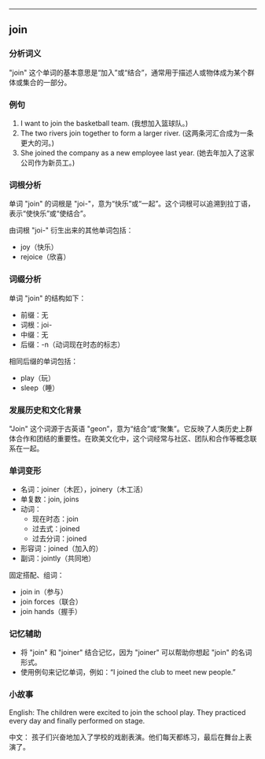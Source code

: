 
---------------
## join
### 分析词义
"join" 这个单词的基本意思是“加入”或“结合”，通常用于描述人或物体成为某个群体或集合的一部分。

### 例句
1. I want to join the basketball team. (我想加入篮球队。)
2. The two rivers join together to form a larger river. (这两条河汇合成为一条更大的河。)
3. She joined the company as a new employee last year. (她去年加入了这家公司作为新员工。)

### 词根分析
单词 "join" 的词根是 "joi-"，意为“快乐”或“一起”。这个词根可以追溯到拉丁语，表示“使快乐”或“使结合”。

由词根 "joi-" 衍生出来的其他单词包括：
- joy（快乐）
- rejoice（欣喜）

### 词缀分析
单词 "join" 的结构如下：
- 前缀：无
- 词根：joi-
- 中缀：无
- 后缀：-n（动词现在时态的标志）

相同后缀的单词包括：
- play（玩）
- sleep（睡）

### 发展历史和文化背景
"Join" 这个词源于古英语 "geon”，意为“结合”或“聚集”。它反映了人类历史上群体合作和团结的重要性。在欧美文化中，这个词经常与社区、团队和合作等概念联系在一起。

### 单词变形
- 名词：joiner（木匠），joinery（木工活）
- 单复数：join, joins
- 动词：
  - 现在时态：join
  - 过去式：joined
  - 过去分词：joined
- 形容词：joined（加入的）
- 副词：jointly（共同地）

固定搭配、组词：
- join in（参与）
- join forces（联合）
- join hands（握手）

### 记忆辅助
- 将 "join" 和 "joiner" 结合记忆，因为 "joiner" 可以帮助你想起 "join" 的名词形式。
- 使用例句来记忆单词，例如：“I joined the club to meet new people.”

### 小故事
English: 
The children were excited to join the school play. They practiced every day and finally performed on stage.

中文：
孩子们兴奋地加入了学校的戏剧表演。他们每天都练习，最后在舞台上表演了。

